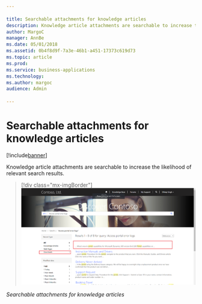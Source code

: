 ```yaml
---

title: Searchable attachments for knowledge articles
description: Knowledge article attachments are searchable to increase the likelihood of relevant search results.
author: MargoC
manager: AnnBe
ms.date: 05/01/2018
ms.assetid: 0b4f8d9f-7a3e-46b1-a451-17373c619d73
ms.topic: article
ms.prod: 
ms.service: business-applications
ms.technology: 
ms.author: margoc
audience: Admin

---
```

#  Searchable attachments for knowledge articles




[!include[banner](../../includes/banner.md)]

Knowledge article attachments are searchable to increase the likelihood of
relevant search results.

> [!div class="mx-imgBorder"] 
> ![A screenshot demonstrating searchable attachments for knowledge articles](media/searchable-attachments-knowledge-articles-1.png "A screenshot demonstrating searchable attachments for knowledge articles")
<!-- picture -->


*Searchable attachments for knowledge articles*
